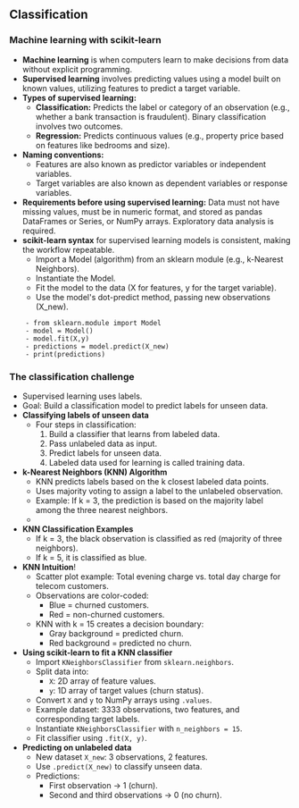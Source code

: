 ## Classification
### Machine learning with scikit-learn
- **Machine learning** is when computers learn to make decisions from data without explicit programming.
- **Supervised learning** involves predicting values using a model built on known values, utilizing features to predict a target variable.
- **Types of supervised learning:**
    - **Classification:** Predicts the label or category of an observation (e.g., whether a bank transaction is fraudulent). Binary classification involves two outcomes.
    - **Regression:** Predicts continuous values (e.g., property price based on features like bedrooms and size).
- **Naming conventions:**
    - Features are also known as predictor variables or independent variables.
    - Target variables are also known as dependent variables or response variables.
- **Requirements before using supervised learning:** Data must not have missing values, must be in numeric format, and stored as pandas DataFrames or Series, or NumPy arrays. Exploratory data analysis is required.
- **scikit-learn syntax** for supervised learning models is consistent, making the workflow repeatable.
    - Import a Model (algorithm) from an sklearn module (e.g., k-Nearest Neighbors).
    - Instantiate the Model.
    - Fit the model to the data (X for features, y for the target variable).
    - Use the model's dot-predict method, passing new observations (X_new).
```
    - from sklearn.module import Model
    - model = Model()
    - model.fit(X,y)
    - predictions = model.predict(X_new)
    - print(predictions)
```

### The classification challenge
- Supervised learning uses labels.
- Goal: Build a classification model to predict labels for unseen data.
- **Classifying labels of unseen data**
    - Four steps in classification:
        1. Build a classifier that learns from labeled data.
        2. Pass unlabeled data as input.
        3. Predict labels for unseen data.
        4. Labeled data used for learning is called training data.
- **k-Nearest Neighbors (KNN) Algorithm**
    - KNN predicts labels based on the k closest labeled data points.
    - Uses majority voting to assign a label to the unlabeled observation.
    - Example: If k = 3, the prediction is based on the majority label among the three nearest neighbors. 
    - 
- **KNN Classification Examples**
    - If k = 3, the black observation is classified as red (majority of three neighbors).
    - If k = 5, it is classified as blue.
- **KNN Intuition**!
    - Scatter plot example: Total evening charge vs. total day charge for telecom customers.
    - Observations are color-coded:
        - Blue = churned customers.
        - Red = non-churned customers.
    - KNN with k = 15 creates a decision boundary:
        - Gray background = predicted churn.
        - Red background = predicted no churn.
- **Using scikit-learn to fit a KNN classifier**
    - Import `KNeighborsClassifier` from `sklearn.neighbors`.
    - Split data into:
        - `X`: 2D array of feature values.
        - `y`: 1D array of target values (churn status).
    - Convert `X` and `y` to NumPy arrays using `.values`.
    - Example dataset: 3333 observations, two features, and corresponding target labels.
    - Instantiate `KNeighborsClassifier` with `n_neighbors = 15`.
    - Fit classifier using `.fit(X, y)`.
- **Predicting on unlabeled data**
    - New dataset `X_new`: 3 observations, 2 features.
    - Use `.predict(X_new)` to classify unseen data.
    - Predictions:
        - First observation → 1 (churn).
        - Second and third observations → 0 (no churn).